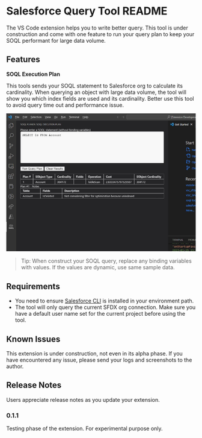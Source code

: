 # Salesforce Query Tool README

The VS Code extension helps you to write better query.
This tool is under construction and come with one feature to run your query plan to keep your SOQL performant for large data volume.

## Features

**SOQL Execution Plan**

This tools sends your SOQL statement to Salesforce org to calculate its cardinality. When querying an object with large data volume, the tool will show you which index fields are used and its cardinality. Better use this tool to avoid query time out and performance issue.

![query_plan_1]

> Tip: When construct your SOQL query, replace any binding variables with values. If the values are dynamic, use same sample data.

## Requirements

-   You need to ensure [Salesforce CLI](https://developer.salesforce.com/tools/sfdxcli) is installed in your environment path.
-   The tool will only query the current SFDX org connection. Make sure you have a default user name set for the current project before using the tool.

## Known Issues

This extension is under construction, not even in its alpha phase.
If you have encountered any issue, please send your logs and screenshots to the author.

## Release Notes

Users appreciate release notes as you update your extension.

### 0.1.1

Testing phase of the extension. For experimental purpose only.

<!-- definition section -->

[query_plan_1]: https://raw.githubusercontent.com/zwb1988/vscode-sf-query-tools/dev/resources/screenshots/query_plan-1.jpg
